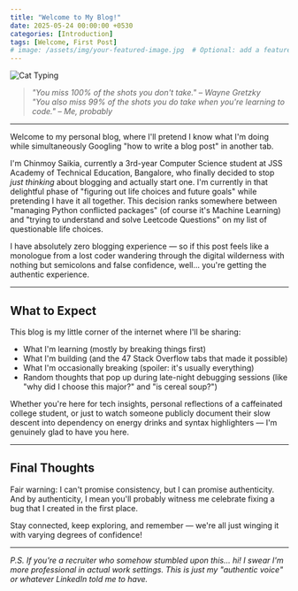 ```yaml
---
title: "Welcome to My Blog!"
date: 2025-05-24 00:00:00 +0530
categories: [Introduction]
tags: [Welcome, First Post]
# image: /assets/img/your-featured-image.jpg  # Optional: add a featured image
---
```


![Cat Typing](https://media4.giphy.com/media/v1.Y2lkPTc5MGI3NjExZW9kbnU2ZWdsbTRrZG14b3ZxMnplYzgyaWwycTl3ZWg4anpocW1vayZlcD12MV9pbnRlcm5hbF9naWZfYnlfaWQmY3Q9Zw/LHZyixOnHwDDy/giphy.gif)

> *"You miss 100% of the shots you don't take." – Wayne Gretzky*  
> *"You also miss 99% of the shots you do take when you're learning to code." – Me, probably*

---

Welcome to my personal blog, where I'll pretend I know what I'm doing while simultaneously Googling "how to write a blog post" in another tab.

I'm Chinmoy Saikia, currently a 3rd-year Computer Science student at JSS Academy of Technical Education, Bangalore, who finally decided to stop *just thinking* about blogging and actually start one. I'm currently in that delightful phase of "figuring out life choices and future goals" while pretending I have it all together. This decision ranks somewhere between "managing Python conflicted packages" (of course it's Machine Learning) and "trying to understand and solve Leetcode Questions" on my list of questionable life choices.

I have absolutely zero blogging experience — so if this post feels like a monologue from a lost coder wandering through the digital wilderness with nothing but semicolons and false confidence, well... you're getting the authentic experience.

---

## What to Expect

This blog is my little corner of the internet where I'll be sharing:

- What I'm learning (mostly by breaking things first)
- What I'm building (and the 47 Stack Overflow tabs that made it possible)
- What I'm occasionally breaking (spoiler: it's usually everything)
- Random thoughts that pop up during late-night debugging sessions (like "why did I choose this major?" and "is cereal soup?")

Whether you're here for tech insights, personal reflections of a caffeinated college student, or just to watch someone publicly document their slow descent into dependency on energy drinks and syntax highlighters — I'm genuinely glad to have you here.

---

## Final Thoughts

Fair warning: I can't promise consistency, but I can promise authenticity. And by authenticity, I mean you'll probably witness me celebrate fixing a bug that I created in the first place.

Stay connected, keep exploring, and remember — we're all just winging it with varying degrees of confidence!

---

*P.S. If you're a recruiter who somehow stumbled upon this... hi! I swear I'm more professional in actual work settings. This is just my "authentic voice" or whatever LinkedIn told me to have.* 